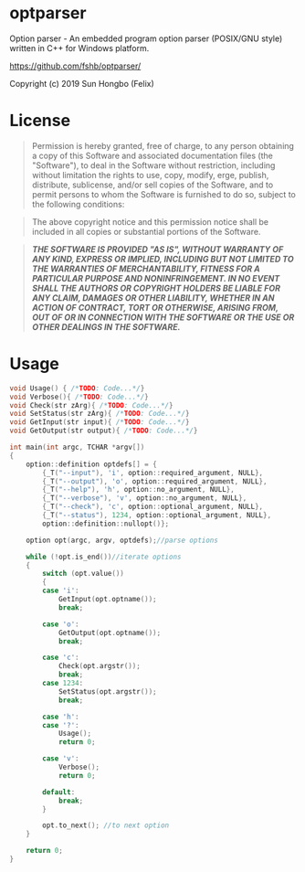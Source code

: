 # optparser
Option parser - An embedded program option parser (POSIX/GNU style) written in C++ for Windows platform. 

https://github.com/fshb/optparser/

Copyright (c) 2019 Sun Hongbo (Felix)

# License
>Permission is hereby granted, free of charge, to any person obtaining a copy of this Software and associated documentation files (the "Software"), to deal in the Software without restriction, including without limitation the rights to use, copy, modify,  erge, publish, distribute, sublicense, and/or sell copies of the Software, and to permit persons to whom the Software is furnished to do so, subject to the following conditions:

>The above copyright notice and this permission notice shall be included in all copies or substantial portions of the Software.

>***THE SOFTWARE IS PROVIDED "AS IS", WITHOUT WARRANTY OF ANY KIND, EXPRESS OR IMPLIED, INCLUDING BUT NOT LIMITED TO THE WARRANTIES OF MERCHANTABILITY, FITNESS FOR A PARTICULAR PURPOSE AND NONINFRINGEMENT. IN NO EVENT SHALL THE AUTHORS OR COPYRIGHT HOLDERS BE LIABLE FOR ANY CLAIM, DAMAGES OR OTHER LIABILITY, WHETHER IN AN ACTION OF CONTRACT, TORT OR OTHERWISE, ARISING FROM, OUT OF OR IN CONNECTION WITH THE SOFTWARE OR THE USE OR OTHER DEALINGS IN THE SOFTWARE.***

# Usage
```CPP
void Usage() { /*TODO: Code...*/}
void Verbose(){ /*TODO: Code...*/}
void Check(str zArg){ /*TODO: Code...*/}
void SetStatus(str zArg){ /*TODO: Code...*/}
void GetInput(str input){ /*TODO: Code...*/}
void GetOutput(str output){ /*TODO: Code...*/}

int main(int argc, TCHAR *argv[])
{
	option::definition optdefs[] = {
		{_T("--input"), 'i', option::required_argument, NULL},
		{_T("--output"), 'o', option::required_argument, NULL},
		{_T("--help"), 'h', option::no_argument, NULL},
		{_T("--verbose"), 'v', option::no_argument, NULL},
		{_T("--check"), 'c', option::optional_argument, NULL},
		{_T("--status"), 1234, option::optional_argument, NULL},
		option::definition::nullopt()};

	option opt(argc, argv, optdefs);//parse options

	while (!opt.is_end())//iterate options
	{
		switch (opt.value())
		{
		case 'i':
			GetInput(opt.optname());
			break;

		case 'o':
			GetOutput(opt.optname());
			break;

		case 'c':
			Check(opt.argstr());
			break;
		case 1234:
			SetStatus(opt.argstr());
			break;

		case 'h':
		case '?':
			Usage();
			return 0;

		case 'v':
			Verbose();
			return 0;

		default:
			break;
		}

		opt.to_next(); //to next option
	}

	return 0;
}
```
